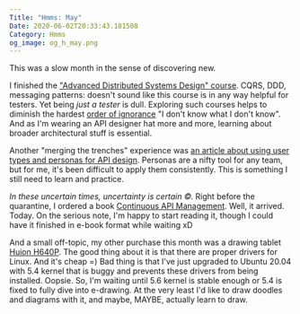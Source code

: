 ```yaml
---
Title: "Hmms: May"
Date: 2020-06-02T20:33:43.181508
Category: Hmms
og_image: og_h_may.png
---
```


This was a slow month in the sense of discovering new.


I finished the ["Advanced Distributed Systems Design" course](https://learn.particular.net/courses/adsd-online). 
CQRS, DDD, messaging patterns: doesn't sound like this course is in any way helpful for testers.
Yet being _just a tester_ is dull. Exploring such courses helps to diminish the hardest 
[order of ignorance](https://wiki.c2.com/?OrdersOfIgnorance) "I don't know what I don't know". And as I'm wearing an 
API designer hat more and more, learning about broader architectural stuff is essential.


Another "merging the trenches" experience was 
[an article about using user types and personas for API design](https://blogs.mulesoft.com/dev/design-dev/intentional-api-consumer-experience/).
Personas are a nifty tool for any team, but for me, it's been difficult to apply them consistently. 
This is something I still need to learn and practice.


_In these uncertain times, uncertainty is certain ©._ Right before the quarantine, I ordered a book 
[Continuous API Management](http://shop.oreilly.com/product/0636920201755.do). Well, it arrived. Today. On the 
serious note, I'm happy to start reading it, though I could have it finished in e-book format 
while waiting xD


And a small off-topic, my other purchase this month was a drawing tablet 
[Huion H640P](https://www.huion.com/pen_tablet/Inspiroy/H640P.html). The good thing about it is that there are 
proper drivers for Linux. And it's cheap =) Bad thing is that I've just upgraded to Ubuntu 20.04 with 5.4 kernel 
that is buggy and prevents these drivers from being installed. Oopsie. So, I'm waiting until 5.6 kernel is stable 
enough or  5.4 is fixed to fully dive into e-drawing. At the very least I'd like to draw doodles and diagrams with it, 
and maybe, MAYBE, actually learn to draw.
